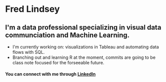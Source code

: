 # Fred Lindsey
## I'm a data professional specializing in visual data communciation and Machine Learning.

- I'm currently working on: visualizations in Tableau and automating data flows with SQL.
- Branching out and learning R at the moment, commits are going to be class note focused for the forseeable future.

#### You can connect with me through [LinkedIn](https://www.linkedin.com/in/fred-lindsey92/)





